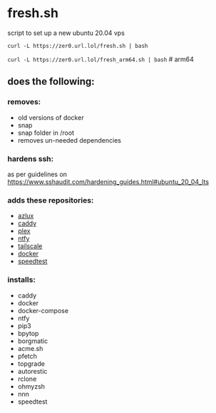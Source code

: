 # fresh.sh

script to set up a new ubuntu 20.04 vps

```curl -L https://zer0.url.lol/fresh.sh | bash```

```curl -L https://zer0.url.lol/fresh_arm64.sh | bash``` # arm64

## does the following:

### removes:
* old versions of docker
* snap
* snap folder in /root
* removes un-needed dependencies

### hardens ssh:
as per guidelines on https://www.sshaudit.com/hardening_guides.html#ubuntu_20_04_lts

### adds these repositories:
* [azlux](https://packages.azlux.fr/)
* [caddy](https://caddyserver.com/docs/install#debian-ubuntu-raspbian)
* [plex](https://support.plex.tv/articles/235974187-enable-repository-updating-for-supported-linux-server-distributions/)
* [ntfy](https://ntfy.sh/docs/install/#debianubuntu-repository)
* [tailscale](https://tailscale.com/kb/1039/install-ubuntu-2004/)
* [docker](https://docs.docker.com/engine/install/ubuntu/)
* [speedtest](https://www.speedtest.net/apps/cli)

### installs:
* caddy
* docker
* docker-compose
* ntfy
* pip3
* bpytop
* borgmatic
* acme.sh
* pfetch
* topgrade
* autorestic
* rclone
* ohmyzsh
* nnn
* speedtest
